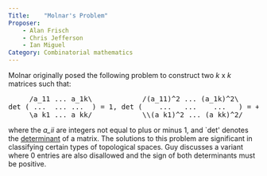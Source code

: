 ```yaml
---
Title:    "Molnar's Problem"
Proposer: 
	- Alan Frisch
	- Chris Jefferson
	- Ian Miguel
Category: Combinatorial mathematics
---
```


Molnar originally posed the following problem to construct two <em>k</em> x 
<em>k</em> matrices such that:
<pre>
     /a_11 ... a_1k\            /(a_11)^2 ... (a_1k)^2\
det ( ...  ... ...  ) = 1, det (    ...   ...    ...   ) = +/- 1
     \a_k1 ... a_kk/            \\(a_k1)^2 ... (a_kk)^2/
</pre>

where the <em>a_ii</em> are integers not equal to plus or minus 1, and `det'
denotes the <A HREF="http://mathworld.wolfram.com/Determinant.html">determinant</A>
of a matrix. The solutions to this problem are significant in classifying certain types
of topological spaces. Guy discusses a variant where 0 entries are also
disallowed and the sign of both determinants must be positive.